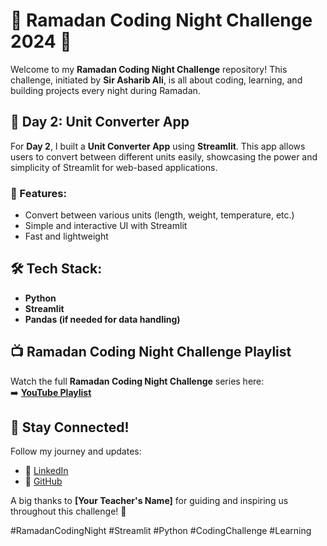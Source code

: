 # 🌙 Ramadan Coding Night Challenge 2024 🚀  

Welcome to my **Ramadan Coding Night Challenge** repository! This challenge, initiated by **Sir Asharib Ali**, is all about coding, learning, and building projects every night during Ramadan.  

## 📌 Day 2: Unit Converter App  
For **Day 2**, I built a **Unit Converter App** using **Streamlit**. This app allows users to convert between different units easily, showcasing the power and simplicity of Streamlit for web-based applications.  

### 🚀 Features:  
- Convert between various units (length, weight, temperature, etc.)  
- Simple and interactive UI with Streamlit  
- Fast and lightweight  

## 🛠 Tech Stack:  
- **Python**  
- **Streamlit**  
- **Pandas (if needed for data handling)**  

## 📺 Ramadan Coding Night Challenge Playlist  
Watch the full **Ramadan Coding Night Challenge** series here:  
➡️ **[YouTube Playlist](https://www.youtube.com/live/EeFUfDNNoNg?si=owG-2tdSuGIYqSJD)**  

## 🎯 Stay Connected!  
Follow my journey and updates:  
- 🌟 [LinkedIn](YOUR_LINKEDIN_PROFILE)   
- 📂 [GitHub](YOUR_GITHUB_PROFILE)  

A big thanks to **[Your Teacher's Name]** for guiding and inspiring us throughout this challenge! 🙌  

#RamadanCodingNight #Streamlit #Python #CodingChallenge #Learning  
